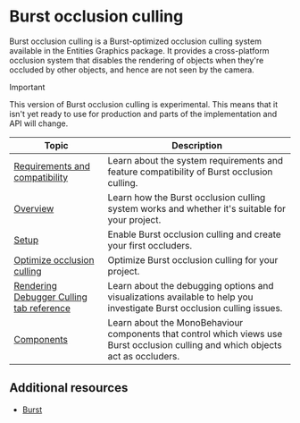 # Burst occlusion culling

Burst occlusion culling is a Burst-optimized occlusion culling system available in the Entities Graphics package. It provides a cross-platform occlusion system that disables the rendering of objects when they're occluded by other objects, and hence are not seen by the camera.

> [!IMPORTANT]
> This version of Burst occlusion culling is experimental. This means that it isn't yet ready to use for production and parts of the implementation and API will change.

| **Topic**                                                                                         | **Description**                                                                                                                   |
| ------------------------------------------------------------------------------------------------- | --------------------------------------------------------------------------------------------------------------------------------- |
| [Requirements and compatibility](burst-occlusion-culling-requirements.md) | Learn about the system requirements and feature compatibility of Burst occlusion culling.                                         |
| [Overview](burst-occlusion-culling-overview.md)                           | Learn how the Burst occlusion culling system works and whether it's suitable for your project.                                    |
| [Setup](burst-occlusion-culling-setup.md)                                | Enable Burst occlusion culling and create your first occluders.                                                                   |
| [Optimize occlusion culling](burst-occlusion-culling-optimize.md)                           | Optimize Burst occlusion culling for your project.                                                                                |
| [Rendering Debugger Culling tab reference](burst-occlusion-culling-debug.md)                      | Learn about the debugging options and visualizations available to help you investigate Burst occlusion culling issues.            |
| [Components](burst-occlusion-culling-components.md)                       | Learn about the MonoBehaviour components that control which views use Burst occlusion culling and which objects act as occluders. |

## Additional resources

- [Burst](https://docs.unity3d.com/Packages/com.unity.burst@latest/index.html)
